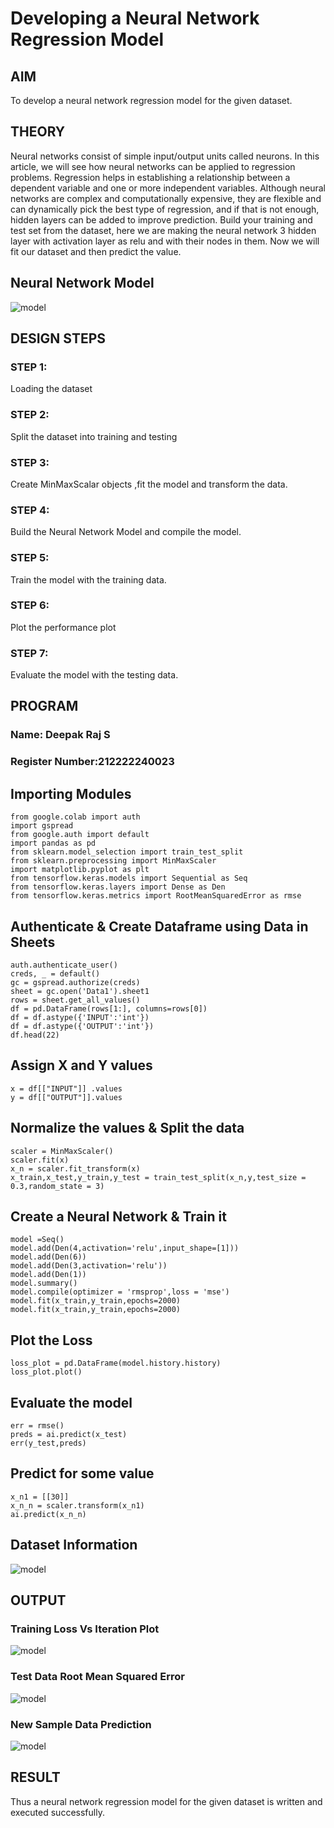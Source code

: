# Developing a Neural Network Regression Model

## AIM

To develop a neural network regression model for the given dataset.

## THEORY

Neural networks consist of simple input/output units called neurons. In this article, we will see how
neural networks can be applied to regression problems.
Regression helps in establishing a relationship between a dependent variable and one or more
independent variables. Although neural networks are complex and computationally expensive, they
are flexible and can dynamically pick the best type of regression, and if that is not enough, hidden
layers can be added to improve prediction.
Build your training and test set from the dataset, here we are making the neural network 3 hidden
layer with activation layer as relu and with their nodes in them. Now we will fit our dataset and then
predict the value.

## Neural Network Model

![model](1.jpg)

## DESIGN STEPS

### STEP 1:

Loading the dataset

### STEP 2:

Split the dataset into training and testing

### STEP 3:

Create MinMaxScalar objects ,fit the model and transform the data.

### STEP 4:

Build the Neural Network Model and compile the model.

### STEP 5:

Train the model with the training data.

### STEP 6:

Plot the performance plot

### STEP 7:

Evaluate the model with the testing data.

## PROGRAM
### Name: Deepak Raj S
### Register Number:212222240023

## Importing Modules
```
from google.colab import auth
import gspread
from google.auth import default
import pandas as pd
from sklearn.model_selection import train_test_split
from sklearn.preprocessing import MinMaxScaler
import matplotlib.pyplot as plt
from tensorflow.keras.models import Sequential as Seq
from tensorflow.keras.layers import Dense as Den
from tensorflow.keras.metrics import RootMeanSquaredError as rmse
```
## Authenticate & Create Dataframe using Data in Sheets
```
auth.authenticate_user()
creds, _ = default()
gc = gspread.authorize(creds)
sheet = gc.open('Data1').sheet1
rows = sheet.get_all_values()
df = pd.DataFrame(rows[1:], columns=rows[0])
df = df.astype({'INPUT':'int'})
df = df.astype({'OUTPUT':'int'})
df.head(22)
```
## Assign X and Y values
```
x = df[["INPUT"]] .values
y = df[["OUTPUT"]].values
```

## Normalize the values & Split the data
```
scaler = MinMaxScaler()
scaler.fit(x)
x_n = scaler.fit_transform(x)
x_train,x_test,y_train,y_test = train_test_split(x_n,y,test_size = 0.3,random_state = 3)
```
## Create a Neural Network & Train it
```
model =Seq()
model.add(Den(4,activation='relu',input_shape=[1]))
model.add(Den(6))
model.add(Den(3,activation='relu'))
model.add(Den(1))
model.summary()
model.compile(optimizer = 'rmsprop',loss = 'mse')
model.fit(x_train,y_train,epochs=2000)
model.fit(x_train,y_train,epochs=2000)
```
## Plot the Loss
```
loss_plot = pd.DataFrame(model.history.history)
loss_plot.plot()
```
## Evaluate the model

```
err = rmse()
preds = ai.predict(x_test)
err(y_test,preds)
```
## Predict for some value

```
x_n1 = [[30]]
x_n_n = scaler.transform(x_n1)
ai.predict(x_n_n)
```


## Dataset Information
![model](1.png)

## OUTPUT

### Training Loss Vs Iteration Plot

![model](2.png)

### Test Data Root Mean Squared Error

![model](3.png)

### New Sample Data Prediction

![model](4.png)

## RESULT

Thus a neural network regression model for the given dataset is written and executed successfully.

